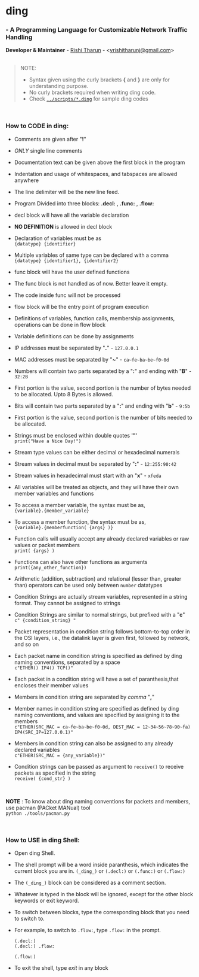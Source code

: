 
# ding
### - A Programming Language for Customizable Network Traffic Handling
**Developer & Maintainer** - [Rishi Tharun](https://linkedin.com/in/rishitharun03) - <<vrishitharunj@gmail.com>><br>
<br>

> NOTE:
> * Syntax given using the curly brackets **{** and **}** are only for understanding purpose.
> * No curly brackets required when writing ding code.
> * Check [`../scripts/*.ding`](https://github.com/rishitharun/ding/blob/main/scripts) for sample ding codes

<br>

### How to CODE in ding:
  * Comments are given after "**!**"
  * *ONLY* single line comments
  * Documentation text can be given above the first block in the program
  * Indentation and usage of whitespaces, and tabspaces are allowed anywhere
  * The line delimiter will be the new line feed.

  * Program Divided into three blocks: **.decl:** , **.func:** , **.flow:**
	
  * decl block will have all the variable declaration
  * **NO DEFINITION** is allowed in decl block
  * Declaration of variables must be as <br>`{datatype} {identifier}`

  * Multiple variables of same type can be declared with a comma <br> `{datatype} {identifier1}, {identifier2}`

  * func block will have the user defined functions
  * The func block is not handled as of now. Better leave it empty.
  * The code inside func will not be processed
	
  * flow block will be the entry point of program execution
  * Definitions of variables, function calls, membership assignments, operations can be done in flow block

  * Variable definitions can be done by assignments

  * IP addresses must be separated by "**.**" - `127.0.0.1`
  * MAC addresses must be separated by "**~**" - `ca~fe~ba~be~f0~0d`
  * Numbers will contain two parts separated by a "**:**" and ending with "**B**" - `32:2B`
  * First portion is the value, second portion is the number of bytes needed to be allocated. Upto 8 Bytes is allowed.
  * Bits will contain two parts separated by a "**:**" and ending with "**b**" - `9:5b`
  * First portion is the value, second portion is the number of bits needed to be allocated.
  * Strings must be enclosed within double quotes '**"**' <br> `print("Have a Nice Day!")`

  * Stream type values can be either decimal or hexadecimal numerals
  * Stream values in decimal must be separated by "**:**" - `12:255:90:42`
  * Stream values in hexadecimal must start with an "**x**" - `xfeda`

  * All variables will be treated as objects, and they will have their own member variables and functions
  * To access a member variable, the syntax must be as, <br> `{variable}.{member_variable}`
  * To access a member function, the syntax must be as, <br> `{variable}.{memberfunction( {args} )}`

  * Function calls will usually accept any already declared variables or raw values or packet members <br> `print( {args} )`

  * Functions can also have other functions as arguments <br> `print({any_other_function})`
  * Arithmetic (addition, subtraction) and relational (lesser than, greater than) operators can be used only between `number` datatypes

  * Condition Strings are actually stream variables, represented in a string format. They cannot be assigned to strings
  * Condition Strings are similar to normal strings, but prefixed with a "**c**" <br> `c" {condition_string} "`
  * Packet representation in condition string follows bottom-to-top order in the OSI layers, i.e., the datalink layer is given first, followed by network, and so on
  * Each packet name in condition string is specified as defined by ding naming conventions, separated by a space  <br> `c"ETHER() IP4() TCP()"`
  * Each packet in a condition string will have a set of paranthesis,that encloses their member values
  * Members in condition string are separated by _comma_ "**,**"
  * Member names in condition string are specified as defined by ding naming conventions, and values are specified by assigning it to the members
  <br> `c"ETHER(SRC_MAC = ca~fe~ba~be~f0~0d, DEST_MAC = 12~34~56~78~90~fa) IP4(SRC_IP=127.0.0.1)"`
  * Members in condition string can also be assigned to any already declared variables <br> `c"ETHER(SRC_MAC = {any_variable})"`
  * Condition strings can be passed as argument to `receive()` to receive packets as specified in the string <br> `receive( {cond_str} )`
<br>

**NOTE** : To know about ding naming conventions for packets and members, use pacman (PACket MANual) tool <br> `python ./tools/pacman.py`

<br>

### How to USE in ding Shell:
  * Open ding Shell.
  * The shell prompt will be a word inside paranthesis, which indicates the current block you are in.
  `(_ding_)` or `(.decl:)` or `(.func:)` or `(.flow:)`

  * The `(_ding_)` block can be considered as a comment section.
  * Whatever is typed in the block will be ignored, except for the other block keywords or exit keyword.

  * To switch between blocks, type the corresponding block that you need to switch to.
  * For example, to switch to `.flow:`, type `.flow:` in the prompt. <br>

		(.decl:)
		(.decl:) .flow:
		
		(.flow:)
  * To exit the shell, type _exit_ in any block

